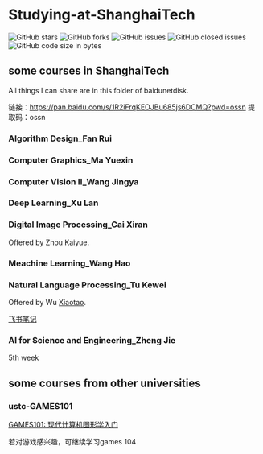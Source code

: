# Studying-at-ShanghaiTech
![GitHub stars](https://img.shields.io/github/stars/Zhang-Wen-chao/The-Journey-of-Studying-at-ShanghaiTech?style=flat)
![GitHub forks](https://img.shields.io/github/forks/Zhang-Wen-chao/The-Journey-of-Studying-at-ShanghaiTech?style=flat)
![GitHub issues](https://img.shields.io/github/issues/Zhang-Wen-chao/The-Journey-of-Studying-at-ShanghaiTech)
![GitHub closed issues](https://img.shields.io/github/issues-closed/Zhang-Wen-chao/The-Journey-of-Studying-at-ShanghaiTech)
![GitHub code size in bytes](https://img.shields.io/github/languages/code-size/Zhang-Wen-chao/The-Journey-of-Studying-at-ShanghaiTech)
## some courses in ShanghaiTech
All things I can share are in this folder of baidunetdisk.

链接：https://pan.baidu.com/s/1R2iFrqKEOJBu685js6DCMQ?pwd=ossn 
提取码：ossn 
### Algorithm Design_Fan Rui

### Computer Graphics_Ma Yuexin

### Computer Vision II_Wang Jingya

### Deep Learning_Xu Lan

### Digital Image Processing_Cai Xiran
Offered by Zhou Kaiyue.

### Meachine Learning_Wang Hao

### Natural Language Processing_Tu Kewei
Offered by Wu [Xiaotao](https://github.com/wszswppx).

[飞书笔记](https://yvrg6uiafp.feishu.cn/docx/AABUdTEsPoKYaqxrGurclJ47nlc?from=from_copylink)

### AI for Science and Engineering_Zheng Jie
5th week
## some courses from other universities
### ustc-GAMES101
[GAMES101: 现代计算机图形学入门](https://sites.cs.ucsb.edu/~lingqi/teaching/games101.html)

若对游戏感兴趣，可继续学习games 104